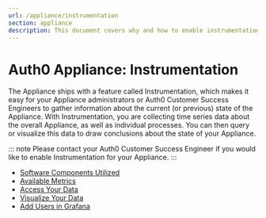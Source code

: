 ```yaml
---
url: /appliance/instrumentation
section: appliance
description: This document covers why and how to enable instrumentation in the Appliance.
---
```


# Auth0 Appliance: Instrumentation

The Appliance ships with a feature called Instrumentation, which makes it easy for your Appliance administrators or Auth0 Customer Success Engineers to gather information about the current (or previous) state of the Appliance. With Instrumentation, you are collecting time series data about the overall Appliance, as well as individual processes. You can then query or visualize this data to draw conclusions about the state of your Appliance.

::: note
  Please contact your Auth0 Customer Success Engineer if you would like to enable Instrumentation for your Appliance.
:::

* [Software Components Utilized](/appliance/instrumentation/components)
* [Available Metrics](/appliance/instrumentation/available-metrics)
* [Access Your Data](/appliance/instrumentation/access-data)
* [Visualize Your Data](/appliance/instrumentation/visualize-data)
* [Add Users in Grafana](/appliance/instrumentation/add-grafana-users)
